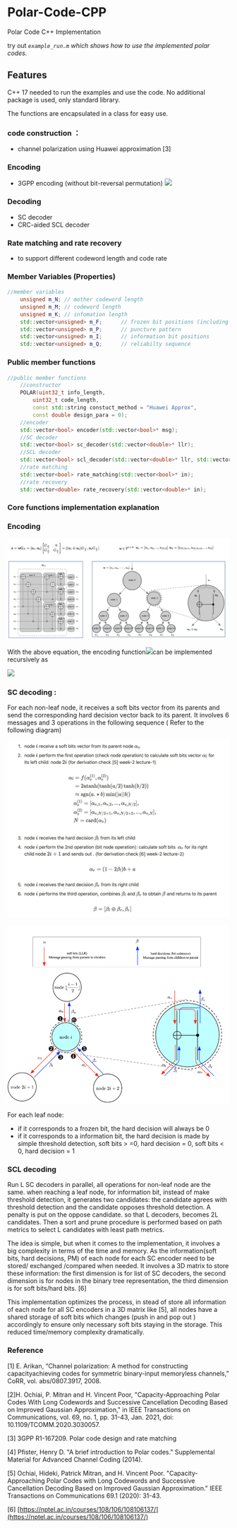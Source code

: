 # Polar-Code-CPP
Polar Code C++ Implementation

try out *`example_run.m`  which shows how to use the implemented polar codes.*

## Features

C++ 17 needed to run the examples and use the code.  No additional package is used, only standard library.

The functions are encapsulated in a class for easy use.

### code construction ：

- channel polarization using Huawei approximation [3]

### Encoding

- 3GPP encoding (without bit-reversal permutation)  <img src="https://render.githubusercontent.com/render/math?math=\mathbf x = \mathbf u \mathbf G_n">

### Decoding

- SC decoder
- CRC-aided SCL decoder

### Rate matching and rate recovery

- to support different codeword length and code rate

### Member Variables (Properties)

```cpp
//member variables
	unsigned m_N; // mother codeword length
	unsigned m_M; // codeword length
	unsigned m_K; // infomation length
	std::vector<unsigned> m_F;		// frozen bit positions (including puncture postions)
	std::vector<unsigned> m_P;		// puncture pattern
	std::vector<unsigned> m_I;		// information bit positions
	std::vector<unsigned> m_Q;		// reliabilty sequence
```

### Public member functions

```cpp
//public member functions
	//constructor
	POLAR(uint32_t info_length,
		uint32_t code_length,
		const std::string constuct_method = "Huawei Approx",
		const double design_para = 0);
	//encoder
	std::vector<bool> encoder(std::vector<bool>* msg);
	//SC decoder
	std::vector<bool> sc_decoder(std::vector<double>* llr);
	//SCL decoder
	std::vector<bool> scl_decoder(std::vector<double>* llr, std::vector<bool> crc_g, unsigned nL);
	//rate matching
	std::vector<bool> rate_matching(std::vector<bool>* in);
	//rate recovery
	std::vector<double> rate_recovery(std::vector<double>* in);
```

### Core functions implementation explanation

### **Encoding**

![decoing](Aux/encoding.png)

With the above equation, the encoding function<img src="https://render.githubusercontent.com/render/math?math=f(\mathbf u)">can be implemented recursively as 

<img src="https://render.githubusercontent.com/render/math?math=f(\mathbf u ) = [f(\mathbf u_1 \oplus \mathbf u_2),f(\mathbf u_2) ]">


### SC decoding :

For each non-leaf node, it receives a soft bits vector from its parents and send the corresponding  hard decision vector  back to its parent. It involves 6 messages and 3 operations in the following sequence (  Refer to the following diagram)

![decoing](Aux/decoding.png)


![decoing](Aux/SC_decording.png)


For each leaf node:

- if it corresponds to a frozen bit, the hard decision will always be 0
- if it corresponds to a information bit, the hard decision is made by simple threshold detection, soft bits > =0, hard decision = 0,  soft bits < 0, hard decision = 1

### SCL decoding

Run L SC decoders in parallel,  all operations for non-leaf node are the same. when reaching a leaf node, for information bit, instead of make threshold detection, it generates two candidates: the candidate agrees with threshold detection and the candidate opposes threshold detection.  A penalty is put on the oppose candidate. so that L decoders, becomes 2L candidates. Then a sort and prune procedure is performed based on path metrics to select L candidates with least path metrics.

The idea is simple, but when it comes to the implementation, it involves a big complexity in terms of the time and memory. As the information(soft bits, hard decisions, PM) of each node for each SC encoder need  to be stored/ exchanged /compared when needed. It involves a 3D matrix to store these information:  the first dimension is for list of SC decoders, the second dimension is for nodes in the binary tree representation, the third dimension is for soft bits/hard bits. [6]

This implementation optimizes the process, in stead of store all information of each node for all SC encoders in a 3D matrix like [5], all nodes have a shared storage of soft bits which changes (push in and pop out ) accordingly to ensure only necessary soft bits staying in the storage. This reduced time/memory complexity  dramatically. 

### Reference

[1] E. Arikan, “Channel polarization: A method for constructing capacityachieving codes for symmetric binary-input memoryless channels,” CoRR, vol. abs/0807.3917, 2008.

[2]H. Ochiai, P. Mitran and H. Vincent Poor, "Capacity-Approaching Polar Codes With Long Codewords and Successive Cancellation Decoding Based on Improved Gaussian Approximation," in IEEE Transactions on Communications, vol. 69, no. 1, pp. 31-43, Jan. 2021, doi: 10.1109/TCOMM.2020.3030057.

[3] 3GPP R1-167209. Polar code design and rate matching

[4] Pfister, Henry D. "A brief introduction to Polar codes." Supplemental Material for Advanced Channel Coding (2014).

[5] Ochiai, Hideki, Patrick Mitran, and H. Vincent Poor. "Capacity-Approaching Polar Codes with Long Codewords and Successive Cancellation Decoding Based on Improved Gaussian Approximation." IEEE Transactions on Communications 69.1 (2020): 31-43.

[6] [https://nptel.ac.in/courses/108/106/108106137/](https://nptel.ac.in/courses/108/106/108106137/)
